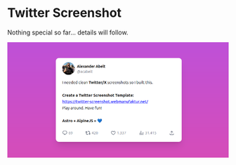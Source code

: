 # Twitter Screenshot

Nothing special so far... details will follow.

![Twitter Screenshot](./readme.png)
